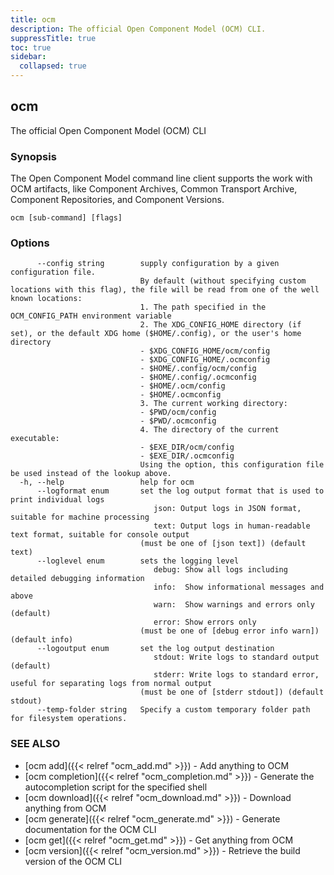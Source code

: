 ```yaml
---
title: ocm
description: The official Open Component Model (OCM) CLI.
suppressTitle: true
toc: true
sidebar:
  collapsed: true
---
```


## ocm

The official Open Component Model (OCM) CLI

### Synopsis

The Open Component Model command line client supports the work with OCM
  artifacts, like Component Archives, Common Transport Archive,
  Component Repositories, and Component Versions.

```
ocm [sub-command] [flags]
```

### Options

```
      --config string        supply configuration by a given configuration file.
                             By default (without specifying custom locations with this flag), the file will be read from one of the well known locations:
                             1. The path specified in the OCM_CONFIG_PATH environment variable
                             2. The XDG_CONFIG_HOME directory (if set), or the default XDG home ($HOME/.config), or the user's home directory
                             - $XDG_CONFIG_HOME/ocm/config
                             - $XDG_CONFIG_HOME/.ocmconfig
                             - $HOME/.config/ocm/config
                             - $HOME/.config/.ocmconfig
                             - $HOME/.ocm/config
                             - $HOME/.ocmconfig
                             3. The current working directory:
                             - $PWD/ocm/config
                             - $PWD/.ocmconfig
                             4. The directory of the current executable:
                             - $EXE_DIR/ocm/config
                             - $EXE_DIR/.ocmconfig
                             Using the option, this configuration file be used instead of the lookup above.
  -h, --help                 help for ocm
      --logformat enum       set the log output format that is used to print individual logs
                                json: Output logs in JSON format, suitable for machine processing
                                text: Output logs in human-readable text format, suitable for console output
                             (must be one of [json text]) (default text)
      --loglevel enum        sets the logging level
                                debug: Show all logs including detailed debugging information
                                info:  Show informational messages and above
                                warn:  Show warnings and errors only (default)
                                error: Show errors only
                             (must be one of [debug error info warn]) (default info)
      --logoutput enum       set the log output destination
                                stdout: Write logs to standard output (default)
                                stderr: Write logs to standard error, useful for separating logs from normal output
                             (must be one of [stderr stdout]) (default stdout)
      --temp-folder string   Specify a custom temporary folder path for filesystem operations.
```

### SEE ALSO

* [ocm add]({{< relref "ocm_add.md" >}})	 - Add anything to OCM
* [ocm completion]({{< relref "ocm_completion.md" >}})	 - Generate the autocompletion script for the specified shell
* [ocm download]({{< relref "ocm_download.md" >}})	 - Download anything from OCM
* [ocm generate]({{< relref "ocm_generate.md" >}})	 - Generate documentation for the OCM CLI
* [ocm get]({{< relref "ocm_get.md" >}})	 - Get anything from OCM
* [ocm version]({{< relref "ocm_version.md" >}})	 - Retrieve the build version of the OCM CLI

